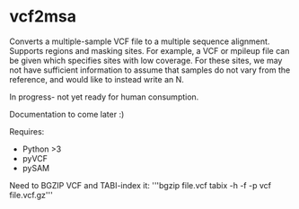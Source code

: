 # vcf2msa

Converts a multiple-sample VCF file to a multiple sequence alignment. Supports regions and masking sites. For example, a VCF or mpileup file can be given which specifies sites with low coverage. For these sites, we may not have sufficient information to assume that samples do not vary from the reference, and would like to instead write an N. 

In progress- not yet ready for human consumption. 

Documentation to come later :)

Requires:
- Python >3
- pyVCF
- pySAM

Need to BGZIP VCF and TABI-index it:
'''bgzip file.vcf
tabix -h -f -p vcf file.vcf.gz'''
